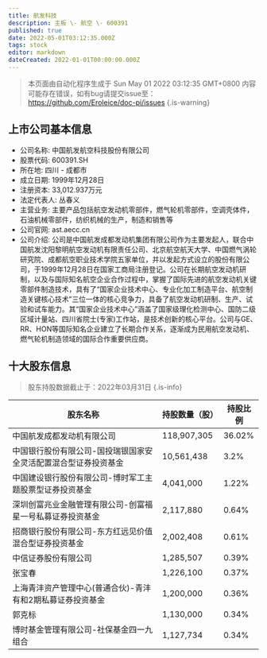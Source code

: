```yaml
---
title: 航发科技
description: 主板 \- 航空 \- 600391
published: true
date: 2022-05-01T03:12:35.000Z
tags: stock
editor: markdown
dateCreated: 2022-01-01T00:00:00.000Z
---
```


> 本页面由自动化程序生成于 Sun May 01 2022 03:12:35 GMT+0800
> 内容可能存在错误，如有bug请提交issue至：https://github.com/Eroleice/doc-pi/issues
{.is-warning}

## 上市公司基本信息
- 公司名称: 中国航发航空科技股份有限公司
- 股票代码: 600391.SH
- 所在地: 四川 - 成都市
- 成立日期: 1999年12月28日
- 注册资本: 33,012.937万元
- 法定代表人: 丛春义
- 主营业务: 主要产品包括航空发动机零部件，燃气轮机零部件，空调壳体件，石油机械零部件，纺织机械的生产，制造和销售等
- 公司官网: ast.aecc.cn
- 公司介绍: 公司是中国航发成都发动机集团有限公司作为主要发起人，联合中国航发沈阳黎明航空发动机有限责任公司、北京航空航天大学、中国燃气涡轮研究院、成都航空职业技术学院五家单位，并以发起方式设立的股份有限公司，于1999年12月28日在国家工商局注册登记。公司在长期航空发动机研制，以及与国际知名航空企业合作过程中，掌握了国际先进的航空发动机关键零部件制造技术，具有了“国家企业技术中心、专业化加工制造平台、航空制造关键核心技术”三位一体的核心竞争力，具备了航空发动机研制、生产、试验和试车能力。其“国家企业技术中心”涵盖了国家级理化检测中心、国防二级区域计量站、四川省院士(专家)工作站，是技术创新的核心平台。公司与GE、RR、HON等国际知名企业建立了长期合作关系，逐渐成为民用航空发动机、燃气轮机制造领域的国际合作重要供应商。


## 十大股东信息
> 股东持股数据截止于：2022年03月31日
{.is-info}

| 股东名称 | 持股数量（股） | 持股比例 |
| --- | --- | --- |
| 中国航发成都发动机有限公司 | 118,907,305 | 36.02% |
| 中国银行股份有限公司-国投瑞银国家安全灵活配置混合型证券投资基金 | 10,561,438 | 3.2% |
| 中国建设银行股份有限公司-博时军工主题股票型证券投资基金 | 4,041,000 | 1.22% |
| 深圳创富兆业金融管理有限公司-创富福星一号私募证券投资基金 | 2,117,880 | 0.64% |
| 招商银行股份有限公司-东方红远见价值混合型证券投资基金 | 2,002,408 | 0.61% |
| 中信证券股份有限公司 | 1,285,507 | 0.39% |
| 张宝春 | 1,226,100 | 0.37% |
| 上海青沣资产管理中心(普通合伙)-青沣有和2期私募证券投资基金 | 1,200,000 | 0.36% |
| 郭克标 | 1,130,000 | 0.34% |
| 博时基金管理有限公司-社保基金四一九组合 | 1,127,734 | 0.34% |




